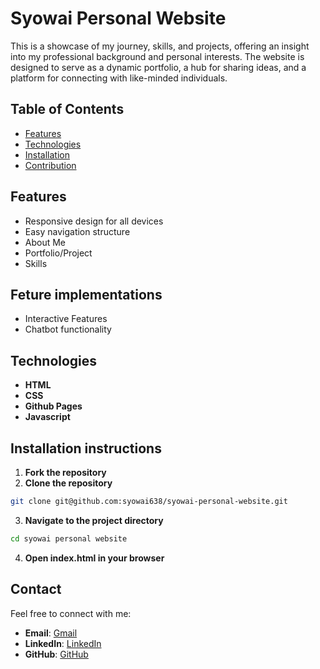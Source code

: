 # Syowai Personal Website
This is a showcase of my journey, skills, and projects, offering an insight into my professional background and personal interests. The website is designed to serve as a dynamic portfolio, a hub for sharing ideas, and a platform for connecting with like-minded individuals.

## Table of Contents
- [Features](#features)
- [Technologies](#technologies)
- [Installation](#installation)
- [Contribution](#contribution)

## Features
- Responsive design for all devices
- Easy navigation structure
- About Me
- Portfolio/Project
- Skills

## Feture implementations
- Interactive Features
- Chatbot functionality


## Technologies
- **HTML**
- **CSS**
- **Github Pages**
- **Javascript**

## Installation instructions
1. **Fork the repository**
2. **Clone the repository**

```bash
git clone git@github.com:syowai638/syowai-personal-website.git
```

3. **Navigate to the project directory**
```bash
cd syowai personal website
```
4. **Open index.html in your browser**

## Contact

Feel free to connect with me:  
- **Email**: [Gmail](mailto:cmuthini77@gmail.com)  
- **LinkedIn**: [LinkedIn](https://www.linkedin.com/in/caroline-syowai/)  
- **GitHub**: [GitHub](https://github.com/syowai638)  
